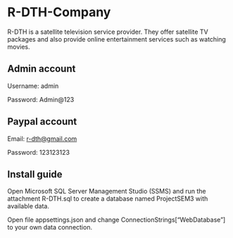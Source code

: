 # R-DTH-Company

R-DTH is a satellite television service provider. They offer satellite TV packages and also provide online entertainment services such as watching movies.
 
## Admin account
 
Username: admin

Password: Admin@123

## Paypal account

Email: r-dth@gmail.com

Password: 123123123

## Install guide

Open Microsoft SQL Server Management Studio (SSMS) and run the attachment R-DTH.sql to create a database named ProjectSEM3 with available data.

Open file appsettings.json and change ConnectionStrings[“WebDatabase”] to your own data connection.
